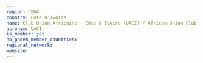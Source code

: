 ```yaml
---
region: CEWA
country: Côte d'Ivoire
name: Club Union Africaine - Côte d'Ivoire (UACI) / African Union Club - Côte d'Ivoire
acronym: UACI
is_member: yes
no_gndem_member_countries: 
regional_network: 
website: 
---
```

